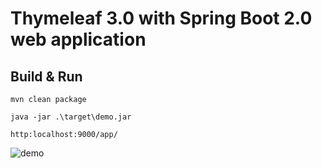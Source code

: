 # Thymeleaf 3.0 with Spring Boot 2.0 web application

## Build & Run

```text
mvn clean package
```

```text
java -jar .\target\demo.jar
```

```text
http:localhost:9000/app/
```

![demo](https://user-images.githubusercontent.com/4315141/38768944-051b2e92-4036-11e8-9031-892bfa1698f3.png "demo")
